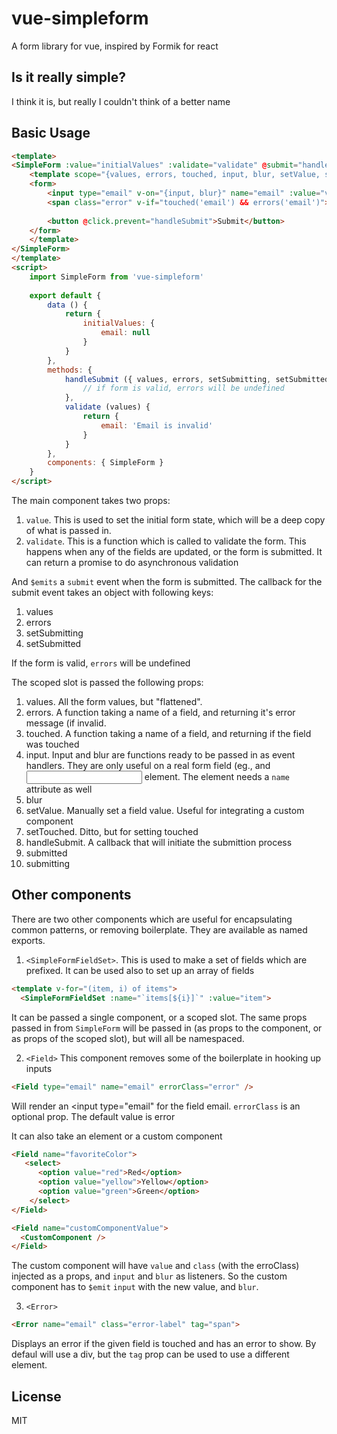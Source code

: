 # vue-simpleform

A form library for vue, inspired by Formik for react
## Is it really simple?

I think it is, but really I couldn't think of a better name

## Basic Usage

```html
<template>
<SimpleForm :value="initialValues" :validate="validate" @submit="handleSubmit">
    <template scope="{values, errors, touched, input, blur, setValue, setTouched, handleSubmit, submitted, submitting}">
    <form>
        <input type="email" v-on="{input, blur}" name="email" :value="values.email" />
        <span class="error" v-if="touched('email') && errors('email')">{{errors('email')}}</span>
        
        <button @click.prevent="handleSubmit">Submit</button>
    </form>
    </template>
</SimpleForm>
</template>
<script>
    import SimpleForm from 'vue-simpleform'
    
    export default {
        data () {
            return {
                initialValues: {
                    email: null
                }
            }
        },
        methods: {
            handleSubmit ({ values, errors, setSubmitting, setSubmitted }) {
                // if form is valid, errors will be undefined
            },
            validate (values) {
                return {
                    email: 'Email is invalid'
                }
            }
        },
        components: { SimpleForm }
    }
</script>
```

The main component takes two props: 

1. `value`. This is used to set the initial form state, which will be a deep copy of what is passed in. 
2. `validate`. This is a function which is called to validate the form. This happens when any of the fields are updated, or the form is submitted. It can return a promise to do asynchronous validation

And `$emits` a `submit` event when the form is submitted. The callback for the submit event takes an object with following keys:

1. values
2. errors
3. setSubmitting
4. setSubmitted

If the form is valid, `errors` will be undefined

The scoped slot is passed the following props:

1. values. All the form values, but "flattened".
2. errors. A function taking a name of a field, and returning it's error message (if invalid.
3. touched. A function taking a name of a field, and returning if the field was touched
4. input. Input and blur are functions ready to be passed in as event handlers. They are only useful on a real form field (eg., and <input> element. The element needs a `name` attribute as well
5. blur
6. setValue. Manually set a field value. Useful for integrating a custom component
7. setTouched. Ditto, but for setting touched
8. handleSubmit. A callback that will initiate the submittion process
9. submitted
10. submitting
## Other components

There are two other components which are useful for encapsulating common patterns, or removing boilerplate. They are available as named exports.

1. `<SimpleFormFieldSet>`. This is used to make a set of fields which are prefixed. It can be used also to set up an array of fields
 ```html
 <template v-for="(item, i) of items">
   <SimpleFormFieldSet :name="`items[${i}]`" :value="item">
```

It can be passed a single component, or a scoped slot. The same props passed in from `SimpleForm` will be passed in (as props to the component, or as props of the scoped slot), but will all be namespaced.

2. `<Field>`
 This component removes some of the boilerplate in hooking up inputs

```html
<Field type="email" name="email" errorClass="error" />
```

Will render an <input type="email" for the field email. `errorClass` is an optional prop. The default value is error

It can also take an element or a custom component

```html
<Field name="favoriteColor">
   <select>
      <option value="red">Red</option>
      <option value="yellow">Yellow</option>
      <option value="green">Green</option>
    </select>
</Field>
```

```html
<Field name="customComponentValue">
  <CustomComponent />
</Field>
```
The custom component will have `value` and `class` (with the erroClass) injected as a props, and `input` and `blur` as listeners. So the custom component has to `$emit` `input` with the new value, and `blur`.

3. `<Error>`

```html
<Error name="email" class="error-label" tag="span">
```

Displays an error if the given field is touched and has an error to show.
By defaul will use a div, but the `tag` prop can be used to use a different element.

## License

MIT
